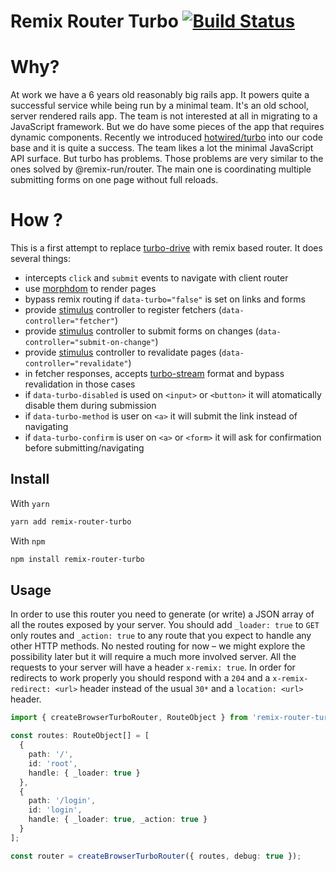 # Remix Router Turbo [![Build Status](https://github.com/tchak/remix-router-turbo/workflows/CI/badge.svg)](https://github.com/tchak/remix-router-turbo/actions)

# Why?

At work we have a 6 years old reasonably big rails app. It powers quite a successful service while being run by a minimal team. It's an old school, server rendered rails app. The team is not interested at all in migrating to a JavaScript framework. But we do have some pieces of the app that requires dynamic components. Recently we introduced [hotwired/turbo](https://hotwired.dev) into our code base and it is quite a success. The team likes a lot the minimal JavaScript API surface. But turbo has problems. Those problems are very similar to the ones solved by @remix-run/router. The main one is coordinating multiple submitting forms on one page without full reloads.

# How ?

This is a first attempt to replace [turbo-drive](https://turbo.hotwired.dev/handbook/drive) with remix based router. It does several things:
 - intercepts `click` and `submit` events to navigate with client router
 - use [morphdom](https://github.com/patrick-steele-idem/morphdom) to render pages
 - bypass remix routing if `data-turbo="false"` is set on links and forms
 - provide [stimulus](https://stimulus.hotwired.dev) controller to register fetchers (`data-controller="fetcher"`)
 - provide [stimulus](https://stimulus.hotwired.dev) controller to submit forms on changes (`data-controller="submit-on-change"`)
 - provide [stimulus](https://stimulus.hotwired.dev) controller to revalidate pages (`data-controller="revalidate"`)
 - in fetcher responses, accepts [turbo-stream](https://turbo.hotwired.dev/handbook/streams) format and bypass revalidation in those cases
 - if `data-turbo-disabled` is used on `<input>` or `<button>` it will atomatically disable them during submission
 - if `data-turbo-method` is user on `<a>` it will submit the link instead of navigating
 - if `data-turbo-confirm` is user on `<a>` or `<form>` it will ask for confirmation before submitting/navigating

## Install

With `yarn`

```bash
yarn add remix-router-turbo
```

With `npm`

```bash
npm install remix-router-turbo
```

## Usage

In order to use this router you need to generate (or write) a JSON array of all the routes exposed by your server. You should add `_loader: true` to `GET` only routes and `_action: true` to any route that you expect to handle any other HTTP methods. No nested routing for now – we might explore the possibility later but it will require a much more involved server. All the requests to your server will have a header `x-remix: true`. In order for redirects to work properly you should respond with a `204` and a `x-remix-redirect: <url>` header instead of the usual `30*` and a `location: <url>` header.

```ts
import { createBrowserTurboRouter, RouteObject } from 'remix-router-turbo';

const routes: RouteObject[] = [
  {
    path: '/',
    id: 'root',
    handle: { _loader: true }
  },
  {
    path: '/login',
    id: 'login',
    handle: { _loader: true, _action: true }
  }
];

const router = createBrowserTurboRouter({ routes, debug: true });

```
